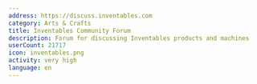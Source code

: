 ```yaml
---
address: https://discuss.inventables.com
category: Arts & Crafts
title: Inventables Community Forum
description: Forum for discussing Inventables products and machines
userCount: 21717
icon: inventables.png
activity: very high
language: en
---
```

